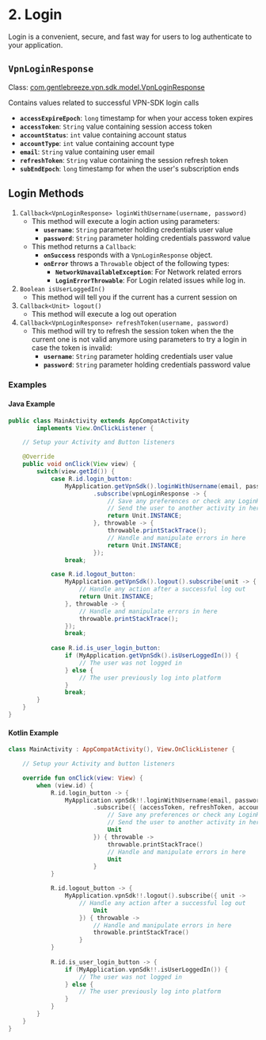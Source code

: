 # 2. Login

Login is a convenient, secure, and fast way for users to log authenticate to your application.

## `VpnLoginResponse`

Class: [com.gentlebreeze.vpn.sdk.model.VpnLoginResponse][1]

Contains values related to successful VPN-SDK login calls

- **`accessExpireEpoch`**: `long` timestamp for when your access token expires
- **`accessToken`**: `String` value containing session access token
- **`accountStatus`**: `int` value containing account status
- **`accountType`**: `int` value containing account type
- **`email`**: `String` value containing user email
- **`refreshToken`**: `String` value containing the session refresh token
- **`subEndEpoch`**: `long` timestamp for when the user's subscription ends

## Login Methods

1. `Callback<VpnLoginResponse> loginWithUsername(username, password)`
    - This method will execute a login action using parameters:
        - **`username`**: `String` parameter holding credentials user value
        - **`password`**: `String` parameter holding credentials password value
    - This method returns a `Callback`:
        - **`onSuccess`** responds with a `VpnLoginResponse` object.
        - **`onError`** throws a `Throwable` object of the following types:
            - **`NetworkUnavailableException`**: For Network related errors
            - **`LoginErrorThrowable`**: For Login related issues while log in.
2. `Boolean isUserLoggedIn()`
    - This method will tell you if the current has a current session on
3. `Callback<Unit> logout()`
    - This method will execute a log out operation
4. `Callback<VpnLoginResponse> refreshToken(username, password)`
    - This method will try to refresh the session token when the
     the current one is not valid anymore using parameters to try a login
     in case the token is invalid:
        - **`username`**: `String` parameter holding credentials user value
        - **`password`**: `String` parameter holding credentials password value

### Examples

#### Java Example

```java
public class MainActivity extends AppCompatActivity
        implements View.OnClickListener {

    // Setup your Activity and Button listeners

    @Override
    public void onClick(View view) {
        switch(view.getId()) {
            case R.id.login_button:
                MyApplication.getVpnSdk().loginWithUsername(email, password)
                        .subscribe(vpnLoginResponse -> {
                            // Save any preferences or check any LoginResponse object properties in here
                            // Send the user to another activity in here
                            return Unit.INSTANCE;
                        }, throwable -> {
                            throwable.printStackTrace();
                            // Handle and manipulate errors in here
                            return Unit.INSTANCE;
                        });
                break;

            case R.id.logout_button:
                MyApplication.getVpnSdk().logout().subscribe(unit -> {
                    // Handle any action after a successful log out
                    return Unit.INSTANCE;
                }, throwable -> {
                    // Handle and manipulate errors in here
                    throwable.printStackTrace();
                });
                break;
                
            case R.id.is_user_login_button:
                if (MyApplication.getVpnSdk().isUserLoggedIn()) {
                    // The user was not logged in 
                } else {
                    // The user previously log into platform
                }
                break;
        }
    }
}
```

#### Kotlin Example

```kotlin
class MainActivity : AppCompatActivity(), View.OnClickListener {

    // Setup your Activity and button listeners

    override fun onClick(view: View) {
        when (view.id) {
            R.id.login_button -> {
                MyApplication.vpnSdk!!.loginWithUsername(email, password)
                        .subscribe({ (accessToken, refreshToken, accountType, accountStatus, accessExpireEpoch, subEndEpoch, email) ->
                            // Save any preferences or check any LoginResponse object properties in here
                            // Send the user to another activity in here
                            Unit
                        }) { throwable ->
                            throwable.printStackTrace()
                            // Handle and manipulate errors in here
                            Unit
                        }
            }

            R.id.logout_button -> {
                MyApplication.vpnSdk!!.logout().subscribe({ unit ->
                    // Handle any action after a successful log out
                        Unit
                    }) { throwable ->
                        // Handle and manipulate errors in here
                        throwable.printStackTrace()
                    }
            }
            
            R.id.is_user_login_button -> {
                if (MyApplication.vpnSdk!!.isUserLoggedIn()) {
                    // The user was not logged in 
                } else {
                    // The user previously log into platform
                }
            }
        }
    }
}
```

[1]: Javadocs/myClass.html
